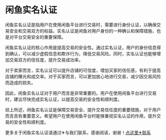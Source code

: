 # 闲鱼实名认证

闲鱼实名认证是指用户在使用闲鱼平台进行交易时，需要进行身份认证，以确保交易安全和交易双方的权益。实名认证是闲鱼对用户身份的一种确认和保障措施，也是对平台交易安全的重要保障。

闲鱼实名认证的核心作用是提高交易的安全性。通过实名认证，用户的身份信息得到确认，可以减少虚假信息和欺诈行为，降低交易风险。同时，实名认证也能够增加交易双方的信任度，提升交易成功率。

对于卖家而言，实名认证可以提升店铺的可信度，增加买家的信任感，有利于提高店铺的曝光和成交率。对于买家而言，可以更加放心地进行交易，减少因交易风险而造成的损失。

因此，闲鱼实名认证对于用户而言是非常重要的。用户在使用闲鱼平台进行交易时，建议尽快完成实名认证，以提高交易的安全性和顺利度。

综上所述，闲鱼实名认证是保障交易安全、提升交易信任度的重要措施，对于用户而言具有重要意义。希望用户在使用闲鱼平台时能够重视实名认证的作用，提升交易的安全性和顺利度。

更多关于闲鱼实名认证请通过✈与我们联系，感谢阅读，谢谢！[点这里✈联系](https://w.k02.cc)